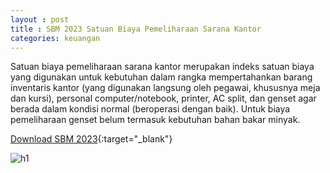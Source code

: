 ```yaml
---
layout : post
title : SBM 2023 Satuan Biaya Pemeliharaan Sarana Kantor
categories: keuangan
---
```


Satuan biaya pemeliharaan sarana kantor merupakan indeks satuan biaya yang digunakan untuk kebutuhan dalam rangka mempertahankan barang inventaris kantor (yang digunakan langsung oleh pegawai, khususnya meja dan kursi), personal computer/notebook, printer, AC split, dan genset agar berada dalam kondisi normal (beroperasi dengan baik). Untuk biaya pemeliharaan genset belum termasuk kebutuhan bahan bakar minyak.


[Download SBM 2023](https://drive.google.com/file/d/1E7dBSV1cZGMQCWfVuKfwCuzBQ-tRs2oD/view){:target="_blank"}

![h1](https://blogger.googleusercontent.com/img/b/R29vZ2xl/AVvXsEgwXR6Xrysm3qXOMhFfcnteIVMQeKd_TMsxXK_-ZyJLpVHsBT_sWOqzdeN1zzvJ018eLBwNevdpcCzA9qvRovyBCg3qUt8T-210vkTvFUCpr0NeFy5U2DAkeWsS__dY30iZcCa28JEzMmKZ4r5YcjYu4sAtbFTf-2hG6IM83y4IPAM/s1600/SBM_2023_page-0086.jpg)